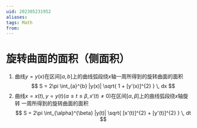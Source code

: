 ```yaml
---
uid: 202305231952
aliases: 
tags: Math
from: 
---
```

# 旋转曲面的面积（侧面积）

1. 曲线$y = y(x)$在区间$[a,b]$上的曲线弧段绕$x$轴一周所得到的旋转曲面的面积
$$
S = 2\pi \int_{a}^{b} |y(x)| \sqrt{ 1 + [y'(x)]^{2} } \, dx 
$$
2. 曲线$x = x(t), y = y(t)(\alpha\leq t\leq\beta,x'(t) \neq 0)$在区间$[\alpha,\beta]$上的曲线弧段绕$x$轴旋转
一周所得到的旋转曲面的面积
$$
S = 2\pi \int_{\alpha}^{\beta} |y(t)| \sqrt{ [x'(t)]^{2} + [y'(t)]^{2} } \, dt
$$

